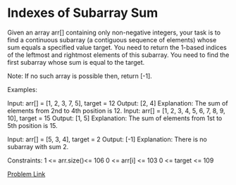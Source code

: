 # Indexes of Subarray Sum

Given an array arr[] containing only non-negative integers, your task is to find a continuous subarray (a contiguous sequence of elements) whose sum equals a specified value target. You need to return the 1-based indices of the leftmost and rightmost elements of this subarray. You need to find the first subarray whose sum is equal to the target.

Note: If no such array is possible then, return [-1].

Examples:

Input: arr[] = [1, 2, 3, 7, 5], target = 12
Output: [2, 4]
Explanation: The sum of elements from 2nd to 4th position is 12.
Input: arr[] = [1, 2, 3, 4, 5, 6, 7, 8, 9, 10], target = 15
Output: [1, 5]
Explanation: The sum of elements from 1st to 5th position is 15.

Input: arr[] = [5, 3, 4], target = 2
Output: [-1]
Explanation: There is no subarray with sum 2.

Constraints:
1 <= arr.size()<= 106
0 <= arr[i] <= 103
0 <= target <= 109

[Problem Link](https://www.geeksforgeeks.org/problems/subarray-with-given-sum-1587115621/1)